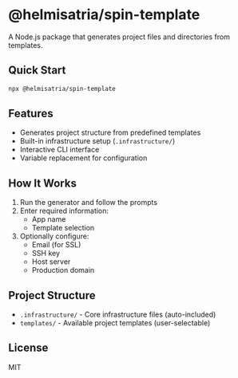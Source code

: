 # @helmisatria/spin-template

A Node.js package that generates project files and directories from templates.

## Quick Start

```bash
npx @helmisatria/spin-template
```

## Features

- Generates project structure from predefined templates
- Built-in infrastructure setup (`.infrastructure/`)
- Interactive CLI interface
- Variable replacement for configuration

## How It Works

1. Run the generator and follow the prompts
2. Enter required information:
   - App name
   - Template selection
3. Optionally configure:
   - Email (for SSL)
   - SSH key
   - Host server
   - Production domain

## Project Structure

- `.infrastructure/` - Core infrastructure files (auto-included)
- `templates/` - Available project templates (user-selectable)

## License

MIT
